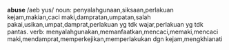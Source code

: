 **abuse** /aeb yus/ noun: penyalahgunaan,siksaan,perlakuan kejam,makian,caci maki,dampratan,umpatan,salah pakai,usikan,umpat,damprat,perlakuan yg tdk wajar,perlakuan yg tdk pantas.
verb: menyalahgunakan,memanfaatkan,mencaci,memaki,mencaci maki,mendamprat,memperkejikan,memperlakukan dgn kejam,mengkhianati
